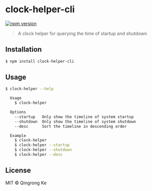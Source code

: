 # clock-helper-cli

[![npm version](https://img.shields.io/npm/v/clock-helper-cli.svg)](https://www.npmjs.com/package/clock-helper-cli)

> A clock helper for querying the time of startup and shutdown

## Installation

```sh
$ npm install clock-helper-cli
```

## Usage

```sh
$ clock-helper --help

  Usage
    $ clock-helper

  Options
    --startup   Only show the timeline of system startup
    --shutdown  Only show the timeline of system shutdown
    --desc      Sort the timeline in descending order

  Example
    $ clock-helper
    $ clock-helper --startup
    $ clock-helper --shutdown
    $ clock-helper --desc
```

## License

MIT © Qingrong Ke
